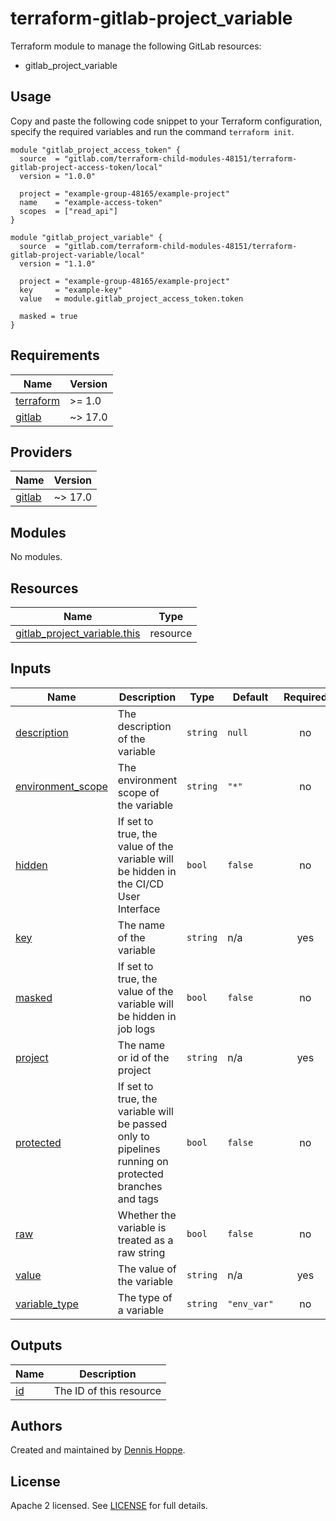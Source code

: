 # terraform-gitlab-project_variable

Terraform module to manage the following GitLab resources:

* gitlab_project_variable

## Usage

Copy and paste the following code snippet to your Terraform configuration,
specify the required variables and run the command `terraform init`.

```hcl
module "gitlab_project_access_token" {
  source  = "gitlab.com/terraform-child-modules-48151/terraform-gitlab-project-access-token/local"
  version = "1.0.0"

  project = "example-group-48165/example-project"
  name    = "example-access-token"
  scopes  = ["read_api"]
}

module "gitlab_project_variable" {
  source  = "gitlab.com/terraform-child-modules-48151/terraform-gitlab-project-variable/local"
  version = "1.1.0"

  project = "example-group-48165/example-project"
  key     = "example-key"
  value   = module.gitlab_project_access_token.token

  masked = true
}
```

<!-- BEGIN_TF_DOCS -->
## Requirements

| Name | Version |
|------|---------|
| <a name="requirement_terraform"></a> [terraform](#requirement\_terraform) | >= 1.0 |
| <a name="requirement_gitlab"></a> [gitlab](#requirement\_gitlab) | ~> 17.0 |

## Providers

| Name | Version |
|------|---------|
| <a name="provider_gitlab"></a> [gitlab](#provider\_gitlab) | ~> 17.0 |

## Modules

No modules.

## Resources

| Name | Type |
|------|------|
| [gitlab_project_variable.this](https://registry.terraform.io/providers/gitlabhq/gitlab/latest/docs/resources/project_variable) | resource |

## Inputs

| Name | Description | Type | Default | Required |
|------|-------------|------|---------|:--------:|
| <a name="input_description"></a> [description](#input\_description) | The description of the variable | `string` | `null` | no |
| <a name="input_environment_scope"></a> [environment\_scope](#input\_environment\_scope) | The environment scope of the variable | `string` | `"*"` | no |
| <a name="input_hidden"></a> [hidden](#input\_hidden) | If set to true, the value of the variable will be hidden in the CI/CD User Interface | `bool` | `false` | no |
| <a name="input_key"></a> [key](#input\_key) | The name of the variable | `string` | n/a | yes |
| <a name="input_masked"></a> [masked](#input\_masked) | If set to true, the value of the variable will be hidden in job logs | `bool` | `false` | no |
| <a name="input_project"></a> [project](#input\_project) | The name or id of the project | `string` | n/a | yes |
| <a name="input_protected"></a> [protected](#input\_protected) | If set to true, the variable will be passed only to pipelines running on protected branches and tags | `bool` | `false` | no |
| <a name="input_raw"></a> [raw](#input\_raw) | Whether the variable is treated as a raw string | `bool` | `false` | no |
| <a name="input_value"></a> [value](#input\_value) | The value of the variable | `string` | n/a | yes |
| <a name="input_variable_type"></a> [variable\_type](#input\_variable\_type) | The type of a variable | `string` | `"env_var"` | no |

## Outputs

| Name | Description |
|------|-------------|
| <a name="output_id"></a> [id](#output\_id) | The ID of this resource |
<!-- END_TF_DOCS -->

## Authors

Created and maintained by [Dennis Hoppe](https://gitlab.com/dhoppeIT).

## License

Apache 2 licensed. See [LICENSE](LICENSE) for full details.
